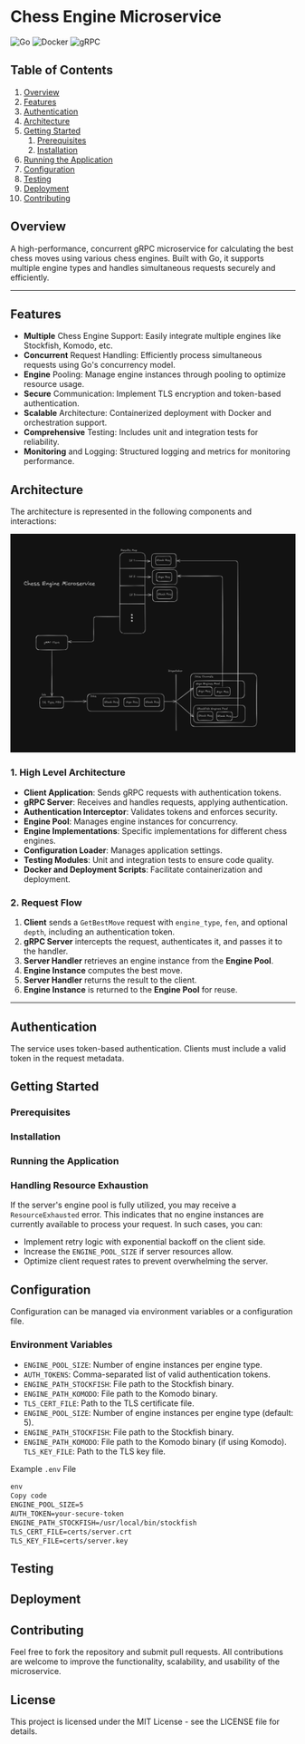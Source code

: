 # Chess Engine Microservice

![Go](https://img.shields.io/badge/go-%2300ADD8.svg?logo=go&logoColor=white)
![Docker](https://img.shields.io/badge/docker-%230db7ed.svg?logo=docker&logoColor=white)
![gRPC](https://img.shields.io/badge/gRPC-Enabled-blue)

## **Table of Contents**

1. [Overview](#overview)
2. [Features](#features)
3. [Authentication](#authentication)
4. [Architecture](#architecture)
5. [Getting Started](#getting-started)
   1. [Prerequisites](#prerequisites)
   2. [Installation](#installation)
6. [Running the Application](#running-the-application)
7. [Configuration](#configuration)
8. [Testing](#testing)
9. [Deployment](#deployment)
10. [Contributing](#contributing)

## **Overview**

A high-performance, concurrent gRPC microservice for calculating the
best chess moves using various chess engines. Built with Go, it supports
multiple engine types and handles simultaneous requests securely
and efficiently.

---

## **Features**

- **Multiple** Chess Engine Support: Easily integrate multiple engines
  like Stockfish, Komodo, etc.
- **Concurrent** Request Handling: Efficiently process simultaneous requests
  using Go's concurrency model.
- **Engine** Pooling: Manage engine instances through pooling to optimize
  resource usage.
- **Secure** Communication: Implement TLS encryption and token-based authentication.
- **Scalable** Architecture: Containerized deployment with Docker and
  orchestration support.
- **Comprehensive** Testing: Includes unit and integration tests for reliability.
- **Monitoring** and Logging: Structured logging and metrics for monitoring performance.

## **Architecture**

The architecture is represented in the following components and interactions:

![Screenshot](./images/microservice-diagram.png)

### **1. High Level Architecture**

- **Client Application**: Sends gRPC requests with authentication tokens.
- **gRPC Server**: Receives and handles requests, applying authentication.
- **Authentication Interceptor**: Validates tokens and enforces security.
- **Engine Pool**: Manages engine instances for concurrency.
- **Engine Implementations**: Specific implementations for different chess engines.
- **Configuration Loader**: Manages application settings.
- **Testing Modules**: Unit and integration tests to ensure code quality.
- **Docker and Deployment Scripts**: Facilitate containerization and deployment.

### **2. Request Flow**

1. **Client** sends a `GetBestMove` request with `engine_type`, `fen`, and optional
   `depth`, including an authentication token.
2. **gRPC Server** intercepts the request, authenticates it, and passes it
   to the handler.
3. **Server Handler** retrieves an engine instance from the **Engine Pool**.
4. **Engine Instance** computes the best move.
5. **Server Handler** returns the result to the client.
6. **Engine Instance** is returned to the **Engine Pool** for reuse.

---

## Authentication

The service uses token-based authentication. Clients must include a valid
token in the request metadata.

## **Getting Started**

### Prerequisites

<!--  TODO: -->

### Installation

<!--  TODO: -->

### Running the Application

<!--  TODO: -->

### Handling Resource Exhaustion

If the server's engine pool is fully utilized, you may
receive a `ResourceExhausted` error. This indicates that no
engine instances are currently available to process your request.
In such cases, you can:

- Implement retry logic with exponential backoff on the client side.
- Increase the `ENGINE_POOL_SIZE` if server resources allow.
- Optimize client request rates to prevent overwhelming the server.

## **Configuration**

Configuration can be managed via environment variables or a configuration file.

### Environment Variables

- `ENGINE_POOL_SIZE`: Number of engine instances per engine type.
- `AUTH_TOKENS`: Comma-separated list of valid authentication tokens.
- `ENGINE_PATH_STOCKFISH`: File path to the Stockfish binary.
- `ENGINE_PATH_KOMODO`: File path to the Komodo binary.
- `TLS_CERT_FILE`: Path to the TLS certificate file.
- `ENGINE_POOL_SIZE`: Number of engine instances per engine type (default: 5).
- `ENGINE_PATH_STOCKFISH`: File path to the Stockfish binary.
- `ENGINE_PATH_KOMODO`: File path to the Komodo binary (if using Komodo). `TLS_KEY_FILE`: Path to the TLS key file.

Example `.env` File

```env
env
Copy code
ENGINE_POOL_SIZE=5
AUTH_TOKEN=your-secure-token
ENGINE_PATH_STOCKFISH=/usr/local/bin/stockfish
TLS_CERT_FILE=certs/server.crt
TLS_KEY_FILE=certs/server.key
```

## **Testing**

<!--  TODO: -->

## **Deployment**

<!--  TODO: -->

## **Contributing**

Feel free to fork the repository and submit pull requests.
All contributions are welcome to improve the functionality,
scalability, and usability of the microservice.

## **License**

This project is licensed under the MIT License - see the LICENSE file for details.

